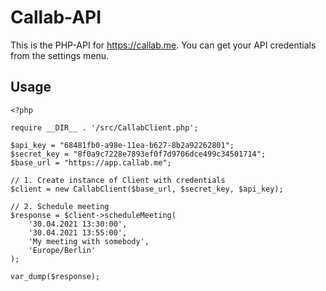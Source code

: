# Callab-API

This is the PHP-API for https://callab.me. You can get your API credentials from the settings menu.

##  Usage

```
<?php

require __DIR__ . '/src/CallabClient.php';

$api_key = "68481fb0-a98e-11ea-b627-8b2a92262801";
$secret_key = "8f0a9c7228e7893ef0f7d9706dce499c34501714";
$base_url = "https://app.callab.me";

// 1. Create instance of Client with credentials
$client = new CallabClient($base_url, $secret_key, $api_key);

// 2. Schedule meeting
$response = $client->scheduleMeeting(
    '30.04.2021 13:30:00',
    '30.04.2021 13:55:00',
    'My meeting with somebody',
    'Europe/Berlin'
);

var_dump($response);
```